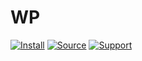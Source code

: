 # WP


[![Install](https://raw.github.com/jerone/UserScripts/master/_resources/Install-button.png)](https://github.com/rodriformiga/WP/raw/master/script_wp.user.js)
[![Source](https://raw.github.com/jerone/UserScripts/master/_resources/Source-button.png)](https://github.com/rodriformiga/WP/blob/master/script_wp.user.js)
[![Support](https://raw.github.com/jerone/UserScripts/master/_resources/Support-button.png)](https://github.com/rodriformiga/WP/issues)

